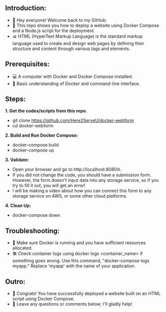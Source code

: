 ## Introduction:

* 👋 Hey everyone! Welcome back to my GitHub.
* 🎥 This repo shows you how to deploy a website using Docker Compose and a Node.js script for the deployment.
* 📊 HTML (HyperText Markup Language) is the standard markup language used to create and design web pages by defining their structure and content through various tags and elements.

## Prerequisites:
* 💻 A computer with Docker and Docker Compose installed.
* 📁 Basic understanding of Docker and command-line interface.

## Steps:
**1. Get the codes/scripts from this repo.**
* git clone https://github.com/Here2ServeU/docker-webform
* cd docker-webform

**2. Build and Run Docker Compose:**
* docker-compose build
* docker-compose up

**3. Validate:**
* Open your browser and go to http://localhost:8080🌐.
* If you did not change the code, you should have a submission form. However, the form doesn't input data into any storage service, so if you try to fill it out, you will get an error!
* I will be making a video about how you can connect this form to any storage service on AWS, or some other cloud platforms. 

**4. Clean Up:**
* docker-compose down

## Troubleshooting:
* 🚨 Make sure Docker is running and you have sufficient resources allocated.
* 🛠️ Check container logs using docker logs <container_name> if something goes wrong. Use this command, "docker-compose logs myapp." Replace 'myapp' with the name of your application. 


## Outro:
* 🎉 Congrats! You have successfully deployed a website built on an HTML script using Docker Compose.
* 💬 Leave any questions or comments below; I'll gladly help!
